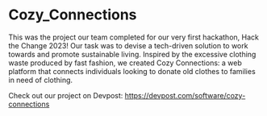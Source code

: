 # Cozy_Connections
This was the project our team completed for our very first hackathon, Hack the Change 2023! Our task was to devise a tech-driven solution to work towards and promote sustainable living. Inspired by the excessive clothing waste produced by fast fashion, we created Cozy Connections: a web platform that connects individuals looking to donate old clothes to families in need of clothing.

Check out our project on Devpost: https://devpost.com/software/cozy-connections
